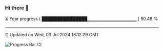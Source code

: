 ### Hi there 👋

⏳ Year progress { ███████████████▁▁▁▁▁▁▁▁▁▁▁▁▁▁▁ } 50.48 %

---

⏰ Updated on Wed, 03 Jul 2024 18:12:29 GMT

![Progress Bar CI](https://github.com/code-lakshay/GitHub-Actions-Demo/workflows/Progress%20Bar%20CI/badge.svg)
